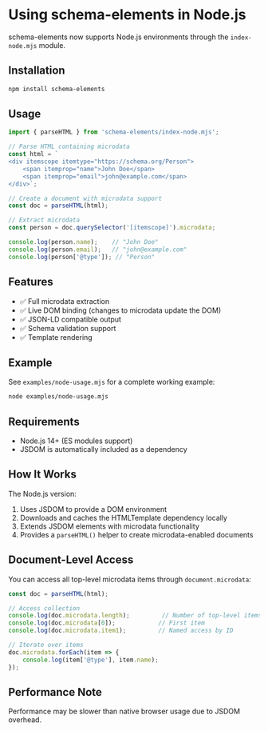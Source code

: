 # Using schema-elements in Node.js

schema-elements now supports Node.js environments through the `index-node.mjs` module.

## Installation

```bash
npm install schema-elements
```

## Usage

```javascript
import { parseHTML } from 'schema-elements/index-node.mjs';

// Parse HTML containing microdata
const html = `
<div itemscope itemtype="https://schema.org/Person">
    <span itemprop="name">John Doe</span>
    <span itemprop="email">john@example.com</span>
</div>`;

// Create a document with microdata support
const doc = parseHTML(html);

// Extract microdata
const person = doc.querySelector('[itemscope]').microdata;

console.log(person.name);    // "John Doe"
console.log(person.email);   // "john@example.com"
console.log(person['@type']); // "Person"
```

## Features

- ✅ Full microdata extraction
- ✅ Live DOM binding (changes to microdata update the DOM)
- ✅ JSON-LD compatible output
- ✅ Schema validation support
- ✅ Template rendering

## Example

See `examples/node-usage.mjs` for a complete working example:

```bash
node examples/node-usage.mjs
```

## Requirements

- Node.js 14+ (ES modules support)
- JSDOM is automatically included as a dependency

## How It Works

The Node.js version:
1. Uses JSDOM to provide a DOM environment
2. Downloads and caches the HTMLTemplate dependency locally
3. Extends JSDOM elements with microdata functionality
4. Provides a `parseHTML()` helper to create microdata-enabled documents

## Document-Level Access

You can access all top-level microdata items through `document.microdata`:

```javascript
const doc = parseHTML(html);

// Access collection
console.log(doc.microdata.length);         // Number of top-level items
console.log(doc.microdata[0]);            // First item
console.log(doc.microdata.item1);         // Named access by ID

// Iterate over items
doc.microdata.forEach(item => {
    console.log(item['@type'], item.name);
});
```

## Performance Note

Performance may be slower than native browser usage due to JSDOM overhead.